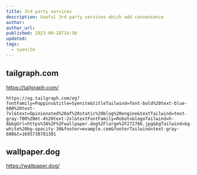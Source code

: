 ```yaml
---
title: 3rd party services
description: Useful 3rd party services which add convenience
author:
author_url:
published: 2023-09-28T14:30
updated: 
tags:
  - syenite
---
```


## tailgraph.com

https://tailgraph.com/

```
https://og.tailgraph.com/og?fontFamily=Poppins&title=Syenite&titleTailwind=font-bold%20text-blue-600%20text-7xl&text=Opinionated%20af%20static%20blog%20engine&textTailwind=text-gray-700%20mt-4%20text-2xl&textFontFamily=Roboto&logoTailwind=h-8&bgUrl=https%3A%2F%2Fwallpaper.dog%2Flarge%2F272766.jpg&bgTailwind=bg-white%20bg-opacity-30&footer=example.com&footerTailwind=text-gray-600&t=1695738781301
```

## wallpaper.dog

https://wallpaper.dog/

